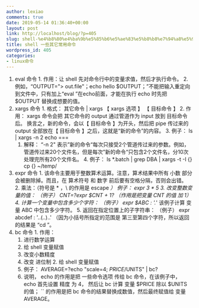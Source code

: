 ```yaml
---
author: lexiao
comments: true
date: 2019-05-14 01:36:40+00:00
layout: post
link: http://localhost/blog/?p=405
slug: shell-%e4%b8%80%e4%ba%9b%e5%85%b6%e5%ae%83%e5%b8%b8%e7%94%a8%e5%91%bd%e4%bb%a4
title: shell 一些其它常用命令
wordpress_id: 405
categories:
- linux命令
---
```


  1. eval 命令
    1. 作用：让 shell 先对命令行中的变量求值，然后才执行命令。
    2. 例如，“OUTPUT="> out.file"；echo hello $OUTPUT；”不能把输入重定向到文件中，只有加上“eval ”在echo前面，才能在执行 echo 时先把 $OUTPUT 替换成想要的值。
  2. xargs 命令
    1. 格式： 其它命令 | xargs 【 xargs 选项 】 【 目标命令 】
    2. 作用： xargs 命令会把 其它命令的 output 通过管道作为 input 放到 目标命令 后。  换言之，新的命令，会以【 目标命令 】为开头，然后把 pipe 传过来的output 全部放在【 目标命令 】之后，这就是“新的命令”的内容。
    3. 例子： ls | xargs -n 2 echo ===
      1. 解释：  “-n 2" 表示”新的命令“每次只接受2个管道传过来的参数。例如，管道传过来20个文件名，但是每次”新的命令“只包含2个文件名，分10次处理完所有20个文件名。
    4. 例子：  ls *.batch | grep DBA | xargs -t -I {} cp {} ~/temp/ 
  3. expr 命令
    1. 该命令主要用于整数算术运算。注意，算术结果中所有 小数 部分会被删除掉。而且，在 算术符号 和 数字 前后要有空格分隔，否则会出错。
    2. 乘法：（符号是 \* ，\ 的作用是 escape *） 例子： expr 3 \*  5
    3. 改变整数变量的值： （例子） CNT=?expr $CNT + 1? （作用是把变量 CNT 的值 加 1）
    4. 计算一个变量中包含多少个字符： （例子） expr $ABC : '.*' 该例子计算 变量 ABC 中包含多少字符。
    5. 返回在指定位置上的子字符串： （例子） expr abcdef : '..\(..\)..' （因为小括号所指定的范围是 第三至第四个字符，所以返回的结果是 “cd ”。
  4. bc 命令
    1. 作用：
      1. 进行数学运算
      2. 给 shell 变量赋值
      3. 改变小数精度
      4. 改变 进位制
    2. 给 shell 变量赋值
      1. 例子： AVERAGE=?echo "scale=4; $PRICE/$UNITS" | bc?
      2. 说明， echo 的作用是把 一些命令选项 传给 bc 命令，在该例子中， echo 首先设置 精度 为 4， 然后让 bc 计算 变量 $PRICE 除以 $UNITS 的值； `` 的作用是把 bc 命令的结果替换成数值，然后最终赋值给 变量 AVERAGE。

